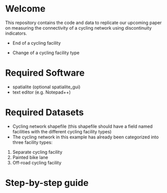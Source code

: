 # Welcome
This repository contains the code and data to replicate our upcoming paper on measuring the connectivity of a cycling network using discontinuity indicators.

* End of a cycling facility

* Change of a cycling facility type



# Required Software

* spatialite (optional spatialite_gui)
* text editor (e.g. Notepad++)

# Required Datasets

* Cycling network shapefile (this shapefile should have a field named facilities with the different cycling facility types)
* The cycling network in this example has already been categorized into three facility types:

1.	Separate cycling facility
2.	Painted bike lane
3.	Off-road cycling facility

# Step-by-step guide
